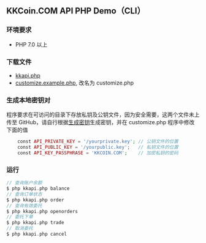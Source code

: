 ## KKCoin.COM API PHP Demo（CLI）

### 环境要求

- PHP 7.0 以上

### 下载文件

- [kkapi.php](https://github.com/KKCoinEx/api-php-demo/blob/master/kkapi.php)
- [customize.example.php](https://github.com/KKCoinEx/api-php-demo/blob/master/customize.example.php), 改名为 customize.php

### 生成本地密钥对
程序要求在可访问的目录下存放私钥及公钥文件，因为安全需要，这两个文件未上传至 GitHub，请自行根据[生成密钥](https://github.com/KKCoinEx/api-wiki/wiki/RESTful-Auth-D1.-generate-key-pair)生成密钥，并在 customize.php 程序中修改下面的值

```php
    const API_PRIVATE_KEY = '/yourprivate.key'; // 公钥文件的位置
    const API_PUBLIC_KEY = '/yourpublic.key';   // 私钥文件的位置
    const API_KEY_PASSPHRASE = 'KKCOIN.COM';    // 加密私钥的密码
```

### 运行

```php
// 查询账户余额
$ php kkapi.php balance
// 查询订单状态
$ php kkapi.php order
// 查询有效委托
$ php kkapi.php openorders  
// 委托下单
$ php kkapi.php trade
// 取消委托
$ php kkapi.php cancel  
```
